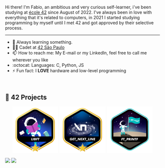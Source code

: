 Hi there! I'm Fabio, an ambitious and very curious self-learner, i've been studying at [école 42](https://www.42.fr/) since August of 2022. I've always been in love with everything that it's related to computers, in 2021 I started studying programming by myself until I met 42 and got approved by their selective process.

---

- 🌱 Always learning something.
- 👩‍🚀 Cadet at [42 São Paulo](https://www.42sp.org.br/)
- 📫 How to reach me: My E-mail or my LinkedIn, feel free to call me wherever you like
-  :octocat: Languages: C, Python, JS
- ⚡ Fun fact: I **LOVE** hardware and low-level programming
<div style="display: inline_block"><br>

 
## 🚀 42 Projects

<div align="center">

[![Libft](https://github.com/fnacarellidev/fnacarellidev/blob/main/42_badges/libftm.png)](https://github.com/fnacarellidev/42-libft)
[![GNL](https://github.com/fnacarellidev/fnacarellidev/blob/main/42_badges/get_next_linem.png)](https://github.com/fnacarellidev/42-get-next-line)
[![PRINTF](https://github.com/fnacarellidev/fnacarellidev/blob/main/42_badges/ft_printfe.png)](https://github.com/fnacarellidev/42-printf)

</div>



<a href = "mailto:fnacarellidev@gmail.com"><img src="https://img.shields.io/badge/-Gmail-%23333?style=for-the-badge&logo=gmail&logoColor=white" target="_blank"></a>
<a href="https://www.linkedin.com/in/nacarellifabio/" target="_blank"><img src="https://img.shields.io/badge/-LinkedIn-%230077B5?style=for-the-badge&logo=linkedin&logoColor=white" target="_blank"></a> 
